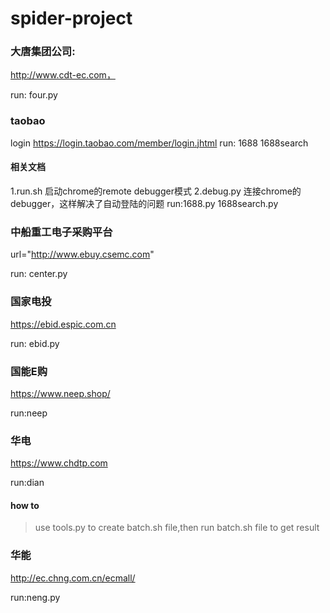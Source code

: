# spider-project

### 大唐集团公司:
http://www.cdt-ec.com，
 
run: four.py

### taobao
login
https://login.taobao.com/member/login.jhtml
run: 1688 1688search 

#### 相关文档

1.run.sh 启动chrome的remote debugger模式
2.debug.py 连接chrome的debugger，这样解决了自动登陆的问题
run:1688.py 1688search.py

###  中船重工电子采购平台
url="http://www.ebuy.csemc.com"
 
run: center.py

### 国家电投
https://ebid.espic.com.cn
 
run: ebid.py

### 国能E购
https://www.neep.shop/

run:neep

### 华电
https://www.chdtp.com

run:dian

#### how to

> use tools.py to create batch.sh file,then run batch.sh file to get result

### 华能
http://ec.chng.com.cn/ecmall/

run:neng.py

